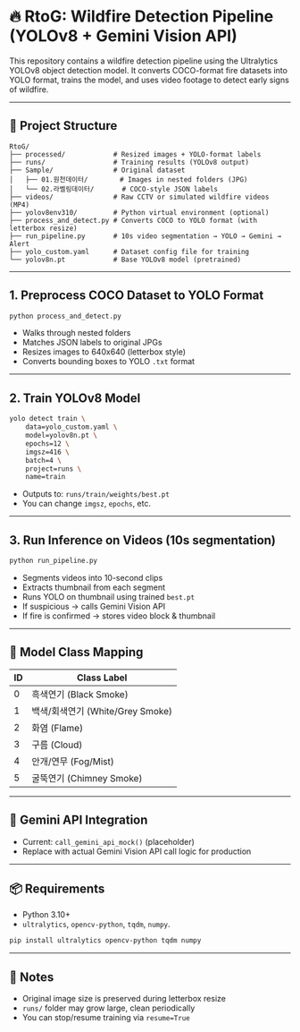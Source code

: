 # 🔥 RtoG: Wildfire Detection Pipeline (YOLOv8 + Gemini Vision API)

This repository contains a wildfire detection pipeline using the Ultralytics YOLOv8 object detection model. It converts COCO-format fire datasets into YOLO format, trains the model, and uses video footage to detect early signs of wildfire.

---

## 📁 Project Structure

```
RtoG/
├── processed/            # Resized images + YOLO-format labels
├── runs/                 # Training results (YOLOv8 output)
├── Sample/               # Original dataset
│   ├── 01.원천데이터/        # Images in nested folders (JPG)
│   └── 02.라벨링데이터/       # COCO-style JSON labels
├── videos/               # Raw CCTV or simulated wildfire videos (MP4)
├── yolov8env310/         # Python virtual environment (optional)
├── process_and_detect.py # Converts COCO to YOLO format (with letterbox resize)
├── run_pipeline.py       # 10s video segmentation → YOLO → Gemini → Alert
├── yolo_custom.yaml      # Dataset config file for training
└── yolov8n.pt            # Base YOLOv8 model (pretrained)
```

---

## 1. Preprocess COCO Dataset to YOLO Format
```bash
python process_and_detect.py
```
- Walks through nested folders
- Matches JSON labels to original JPGs
- Resizes images to 640x640 (letterbox style)
- Converts bounding boxes to YOLO `.txt` format

---

## 2. Train YOLOv8 Model
```bash
yolo detect train \
    data=yolo_custom.yaml \
    model=yolov8n.pt \
    epochs=12 \
    imgsz=416 \
    batch=4 \
    project=runs \
    name=train
```
- Outputs to: `runs/train/weights/best.pt`
- You can change `imgsz`, `epochs`, etc.

---

## 3. Run Inference on Videos (10s segmentation)
```bash
python run_pipeline.py
```
- Segments videos into 10-second clips
- Extracts thumbnail from each segment
- Runs YOLO on thumbnail using trained `best.pt`
- If suspicious → calls Gemini Vision API
- If fire is confirmed → stores video block & thumbnail

---

## 🧠 Model Class Mapping
| ID | Class Label       |
|----|-------------------|
| 0  | 흑색연기 (Black Smoke)   |
| 1  | 백색/회색연기 (White/Grey Smoke) |
| 2  | 화염 (Flame)          |
| 3  | 구름 (Cloud)         |
| 4  | 안개/연무 (Fog/Mist)    |
| 5  | 굴뚝연기 (Chimney Smoke) |

---

## 🔌 Gemini API Integration
- Current: `call_gemini_api_mock()` (placeholder)
- Replace with actual Gemini Vision API call logic for production

---

## 📦 Requirements
- Python 3.10+
- `ultralytics`, `opencv-python`, `tqdm`, `numpy`.

```bash
pip install ultralytics opencv-python tqdm numpy
```

---

## 📍 Notes
- Original image size is preserved during letterbox resize
- `runs/` folder may grow large, clean periodically
- You can stop/resume training via `resume=True`

